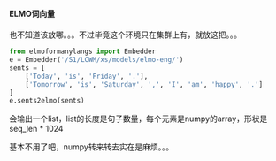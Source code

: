 #### ELMO词向量

也不知道该放哪。。。不过毕竟这个环境只在集群上有，就放这把。。。

```python
from elmoformanylangs import Embedder 
e = Embedder('/S1/LCWM/xs/models/elmo-eng/') 
sents = [
    ['Today', 'is', 'Friday', '.'], 
    ['Tomorrow', 'is', 'Saturday', ',', 'I', 'am', 'happy', '.']
] 
e.sents2elmo(sents)
```

会输出一个list，list的长度是句子数量，每个元素是numpy的array，形状是seq_len * 1024

基本不用了吧，numpy转来转去实在是麻烦。。。


